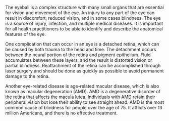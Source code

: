 The eyeball is a complex structure with many small organs that are essential for vision and movement of the eye. An injury to any part of the eye can result in discomfort, reduced vision, and in some cases blindness. The eye is a source of injury, infection, and multiple medical diseases. It is important for all health practitioners to be able to identify and describe the anatomical features of the eye.

One complication that can occur in an eye is a detached retina, which can be caused by both trauma to the head and time. The detachment occurs between the neural portion of the retina and pigment epithelium. Fluid accumulates between these layers, and the result is distorted vision or partial blindness. Reattachment of the retina can be accomplished through laser surgery and should be done as quickly as possible to avoid permanent damage to the retina.

Another eye-related disease is age-related macular disease, which is also known as macular degeneration (AMD). AMD is a degenerative disorder of the retina that affects the macula lutea. Individuals with AMD retain their peripheral vision but lose their ability to see straight ahead. AMD is the most common cause of blindness for people over the age of 75. It afflicts over 13 million Americans, and there is no effective treatment.